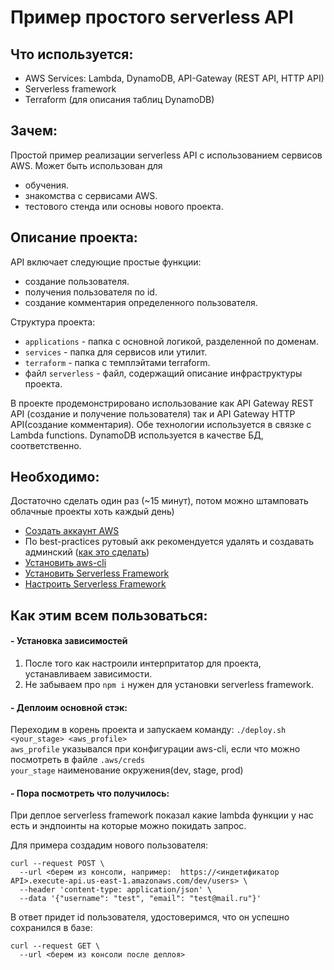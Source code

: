 # Пример простого serverless API

## Что используется:
- AWS Services: Lambda, DynamoDB, API-Gateway (REST API, HTTP API)
- Serverless framework
- Terraform (для описания таблиц DynamoDB)   

## Зачем:
Простой пример реализации serverless API с использованием сервисов AWS. Может быть использован для
- обучения.
- знакомства с сервисами AWS.
- тестового стенда или основы нового проекта.


## Описание проекта:
API включает следующие простые функции:
- создание пользователя.
- получения пользователя по id.
- создание комментария определенного пользователя.

Структура проекта:
- `applications` - папка с основной логикой, разделенной по доменам.
- `services` - папка для сервисов или утилит.
- `terraform` - папка с темплэйтами terraform.
- файл `serverless` - файл, содержащий описание инфраструктуры проекта.

В проекте продемонстрировано использование как  API Gateway REST API (создание и получение пользователя) 
так и  API Gateway HTTP API(создание комментария). Обе технологии используется в связке с Lambda functions. 
DynamoDB используется в качестве БД, соответственно.

## Необходимо:
Достаточно сделать один раз (~15 минут), потом можно штамповать облачные проекты хоть каждый день)
- [Создать аккаунт AWS](https://portal.aws.amazon.com/billing/signup?redirect_url=https%3A%2F%2Faws.amazon.com%2Fregistration-confirmation#/start)
- По best-practices рутовый акк рекомендуется удалять и создавать админский ([как это сделать](https://docs.aws.amazon.com/IAM/latest/UserGuide/getting-started_create-admin-group.html))
- [Установить aws-cli](https://docs.aws.amazon.com/cli/latest/userguide/cli-chap-install.html)
- [Установить Serverless Framework](https://serverless.com/framework/docs/getting-started/)
- [Настроить Serverless Framework](https://serverless.com/framework/docs/providers/aws/cli-reference/config-credentials/)

## Как этим всем пользоваться:
#### - Установка зависимостей
1. После того как настроили интерпритатор для проекта, устанавливаем зависимости.   
2. Не забываем про `npm i` нужен для установки serverless framework.

#### - Деплоим основной стэк:
Переходим в корень проекта и запускаем команду: `./deploy.sh <your_stage> <aws_profile>`    
`aws_profile` указывался при конфигурации aws-cli, если что можно посмотреть в файле `.aws/creds`   
`your_stage` наименование окружения(dev, stage, prod)

#### - Пора посмотреть что получилось:
При деплое serverless framework показал какие lambda функции у нас есть и эндпоинты на которые можно покидать запрос.   

Для примера создадим нового пользователя:
```curl
curl --request POST \
  --url <берем из консоли, например:  https://<индетификатор API>.execute-api.us-east-1.amazonaws.com/dev/users> \
  --header 'content-type: application/json' \
  --data '{"username": "test", "email": "test@mail.ru"}'
```
В ответ придет id пользователя, удостоверимся, что он успешно сохранился в базе:
```
curl --request GET \
  --url <берем из консоли после деплоя>
```
